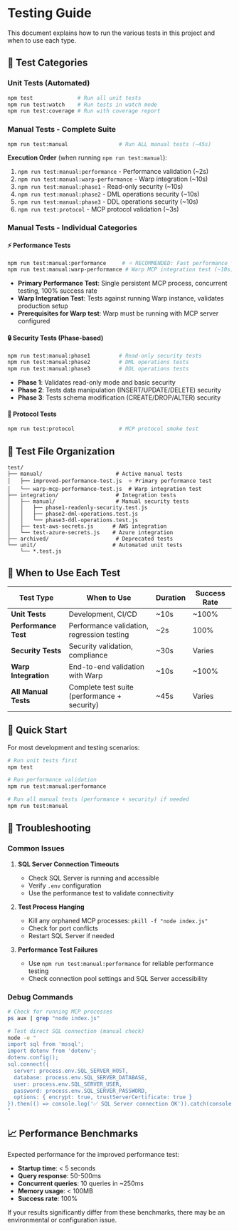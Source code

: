 # Testing Guide

This document explains how to run the various tests in this project and when to use each type.

## 🧪 Test Categories

### Unit Tests (Automated)

```bash
npm test              # Run all unit tests
npm run test:watch    # Run tests in watch mode
npm run test:coverage # Run with coverage report
```

### Manual Tests - Complete Suite

```bash
npm run test:manual                # Run ALL manual tests (~45s)
```

**Execution Order** (when running `npm run test:manual`):

1. `npm run test:manual:performance` - Performance validation (~2s)
2. `npm run test:manual:warp-performance` - Warp integration (~10s)
3. `npm run test:manual:phase1` - Read-only security (~10s)
4. `npm run test:manual:phase2` - DML operations security (~10s)
5. `npm run test:manual:phase3` - DDL operations security (~10s)
6. `npm run test:protocol` - MCP protocol validation (~3s)

### Manual Tests - Individual Categories

#### ⚡ Performance Tests

```bash
npm run test:manual:performance     # ⭐ RECOMMENDED: Fast performance test (~2s)
npm run test:manual:warp-performance # Warp MCP integration test (~10s)
```

- **Primary Performance Test**: Single persistent MCP process, concurrent testing, 100% success rate
- **Warp Integration Test**: Tests against running Warp instance, validates production setup
- **Prerequisites for Warp test**: Warp must be running with MCP server configured

#### 🔒 Security Tests (Phase-based)

```bash
npm run test:manual:phase1         # Read-only security tests
npm run test:manual:phase2         # DML operations tests
npm run test:manual:phase3         # DDL operations tests
```

- **Phase 1**: Validates read-only mode and basic security
- **Phase 2**: Tests data manipulation (INSERT/UPDATE/DELETE) security
- **Phase 3**: Tests schema modification (CREATE/DROP/ALTER) security

#### 📡 Protocol Tests

```bash
npm run test:protocol              # MCP protocol smoke test
```

## 📁 Test File Organization

```text
test/
├── manual/                       # Active manual tests
│   ├── improved-performance-test.js  ⭐ Primary performance test
│   └── warp-mcp-performance-test.js  # Warp integration test
├── integration/                  # Integration tests
│   ├── manual/                   # Manual security tests
│   │   ├── phase1-readonly-security.test.js
│   │   ├── phase2-dml-operations.test.js
│   │   └── phase3-ddl-operations.test.js
│   ├── test-aws-secrets.js      # AWS integration
│   └── test-azure-secrets.js    # Azure integration
├── archived/                     # Deprecated tests
└── unit/                        # Automated unit tests
    └── *.test.js
```

## 🎯 When to Use Each Test

| Test Type            | When to Use                                  | Duration | Success Rate |
| -------------------- | -------------------------------------------- | -------- | ------------ |
| **Unit Tests**       | Development, CI/CD                           | ~10s     | ~100%        |
| **Performance Test** | Performance validation, regression testing   | ~2s      | 100%         |
| **Security Tests**   | Security validation, compliance              | ~30s     | Varies       |
| **Warp Integration** | End-to-end validation with Warp              | ~10s     | ~100%        |
| **All Manual Tests** | Complete test suite (performance + security) | ~45s     | Varies       |

## 🚀 Quick Start

For most development and testing scenarios:

```bash
# Run unit tests first
npm test

# Run performance validation
npm run test:manual:performance

# Run all manual tests (performance + security) if needed
npm run test:manual
```

## 🔧 Troubleshooting

### Common Issues

1. **SQL Server Connection Timeouts**
   - Check SQL Server is running and accessible
   - Verify `.env` configuration
   - Use the performance test to validate connectivity

2. **Test Process Hanging**
   - Kill any orphaned MCP processes: `pkill -f "node index.js"`
   - Check for port conflicts
   - Restart SQL Server if needed

3. **Performance Test Failures**
   - Use `npm run test:manual:performance` for reliable performance testing
   - Check connection pool settings and SQL Server accessibility

### Debug Commands

```bash
# Check for running MCP processes
ps aux | grep "node index.js"

# Test direct SQL connection (manual check)
node -e "
import sql from 'mssql';
import dotenv from 'dotenv';
dotenv.config();
sql.connect({
  server: process.env.SQL_SERVER_HOST,
  database: process.env.SQL_SERVER_DATABASE,
  user: process.env.SQL_SERVER_USER,
  password: process.env.SQL_SERVER_PASSWORD,
  options: { encrypt: true, trustServerCertificate: true }
}).then(() => console.log('✅ SQL Server connection OK')).catch(console.error);
"
```

## 📈 Performance Benchmarks

Expected performance for the improved performance test:

- **Startup time**: < 5 seconds
- **Query response**: 50-500ms
- **Concurrent queries**: 10 queries in ~250ms
- **Memory usage**: < 100MB
- **Success rate**: 100%

If your results significantly differ from these benchmarks, there may be an environmental or configuration issue.
